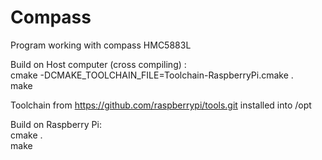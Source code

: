 Compass
=======

Program working with compass HMC5883L

Build on Host computer (cross compiling) :<br>
cmake -DCMAKE_TOOLCHAIN_FILE=Toolchain-RaspberryPi.cmake .<br>
make

Toolchain from  https://github.com/raspberrypi/tools.git installed into /opt

Build on Raspberry Pi:<br>
cmake .<br>
make


